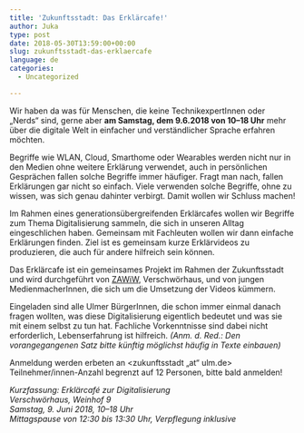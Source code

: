 ```yaml
---
title: 'Zukunftsstadt: Das Erklärcafe!'
author: Juka
type: post
date: 2018-05-30T13:59:00+00:00
slug: zukunftsstadt-das-erklaercafe
language: de
categories:
  - Uncategorized

---
```

Wir haben da was für Menschen, die keine TechnikexpertInnen oder „Nerds“ sind, gerne aber **am Samstag, dem 9.6.2018 von 10–18 Uhr** mehr über die digitale Welt in einfacher und verständlicher Sprache erfahren möchten.

Begriffe wie WLAN, Cloud, Smarthome oder Wearables werden nicht nur in den Medien ohne weitere Erklärung verwendet, auch in persönlichen Gesprächen fallen solche Begriffe immer häufiger. Fragt man nach, fallen Erklärungen gar nicht so einfach. Viele verwenden solche Begriffe, ohne zu wissen, was sich genau dahinter verbirgt. Damit wollen wir Schluss machen!

Im Rahmen eines generationsübergreifenden Erklärcafes wollen wir Begriffe zum Thema Digitalisierung sammeln, die sich in unseren Alltag eingeschlichen haben. Gemeinsam mit Fachleuten wollen wir dann einfache Erklärungen finden. Ziel ist es gemeinsam kurze Erklärvideos zu produzieren, die auch für andere hilfreich sein können. 

Das Erklärcafe ist ein gemeinsames Projekt im Rahmen der Zukunftsstadt und wird durchgeführt von [ZAWiW][1], Verschwörhaus, und von jungen MedienmacherInnen, die sich um die Umsetzung der Videos kümmern.

Eingeladen sind alle Ulmer BürgerInnen, die schon immer einmal danach fragen wollten, was diese Digitalisierung eigentlich bedeutet und was sie mit einem selbst zu tun hat. Fachliche Vorkenntnisse sind dabei nicht erforderlich, Lebenserfahrung ist hilfreich. _(Anm. d. Red.: Den vorangegangenen Satz bitte künftig möglichst häufig in Texte einbauen)_

Anmeldung werden erbeten an <zukunftsstadt &#8222;at&#8220; ulm.de> Teilnehmer/innen-Anzahl begrenzt auf 12 Personen, bitte bald anmelden!

_Kurzfassung: Erklärcafé zur Digitalisierung_  
_Verschwörhaus, Weinhof 9_  
_Samstag, 9. Juni 2018, 10–18 Uhr_  
_Mittagspause von 12:30 bis 13:30 Uhr, Verpflegung inklusive_

 [1]: https://www.uni-ulm.de/einrichtungen/zawiw/
